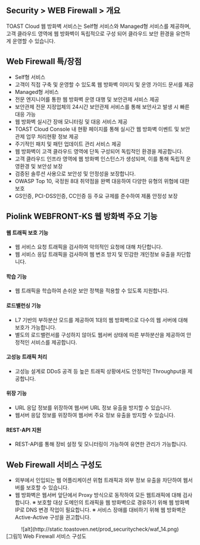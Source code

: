 ## Security > WEB Firewall > 개요

TOAST Cloud 웹 방화벽 서비스는 Self형 서비스와 Managed형 서비스를 제공하며, 고객 클라우드 영역에 웹 방화벽이 독립적으로 구성 되어 클라우드 보안 환경을 유연하게 운영할 수 있습니다.

## Web Firewall 특/장점

* Self형 서비스
* 고객이 직접 구축 및 운영할 수 있도록 웹 방화벽 이미지 및 운영 가이드 문서를 제공
* Managed형 서비스
* 전문 엔지니어를 통한 웹 방화벽 운영 대행 및 보안관제 서비스 제공
* 보안관제 전문 지정업체의 24시간 보안관제 서비스를 통해 보안사고 발생 시 빠른 대응 가능
* 웹 방화벽 실시간 장애 모니터링 및 대응 서비스 제공
* TOAST Cloud Console 내 현황 페이지를 통해 실시간 웹 방화벽 이벤트 및 보안관제 업무 처리현황 정보 제공
* 주기적인 패치 및 패턴 업데이트 관리 서비스 제공
* 웹 방화벽이 고객 클라우드 영역에 단독 구성되어 독립적인 환경을 제공합니다.
* 고객 클라우드 인프라 영역에 웹 방화벽 인스턴스가 생성되며, 이를 통해 독립적 운영환경 및 보안성 보장
* 검증된 솔루션 사용으로 보안성 및 안정성을 보장합니다.
* OWASP Top 10, 국정원 8대 취약점을 완벽 대응하여 다양한 유형의 위협에 대한 보호
* GS인증, PCI-DSS인증, CC인증 등 주요 규제를 준수하여 제품 안정성 보장

## Piolink WEBFRONT-KS 웹 방화벽 주요 기능

#### 웹 트래픽 보호 기능

* 웹 서비스 요청 트래픽을 검사하여 악의적인 요청에 대해 차단합니다.
* 웹 서비스 응답 트래픽을 검사하여 웹 변조 방지 및 민감한 개인정보 유출을 차단합니다.

#### 학습 기능

* 웹 트래픽을 학습하여 손쉬운 보안 정책을 적용할 수 있도록 지원합니다.

#### 로드밸런싱 기능

* L7 기반의 부하분산 모드를 제공하여 1대의 웹 방화벽으로 다수의 웹 서버에 대해 보호가 가능합니다.
* 별도의 로드밸런서를 구성하지 않아도 웹서버 상태에 따른 부하분산을 제공하여 안정적인 서비스를 제공합니다.

#### 고성능 트래픽 처리

* 고성능 설계로 DDoS 공격 등 높은 트래픽 상황에서도 안정적인 Throughput을 제공합니다.

#### 위장 기능

* URL 응답 정보를 위장하여 웹서버 URL 정보 유출을 방지할 수 있습니다.
* 웹서버 응답 정보를 위장하여 웹서버 주요 정보 유출을 방지할 수 있습니다.

#### REST-API 지원

* REST-API를 통해 장비 설정 및 모니터링이 가능하여 유연한 관리가 가능합니다.

## Web Firewall 서비스 구성도

* 외부에서 인입되는 웹 어플리케이션 위협 트래픽과 외부 정보 유출을 차단하여 웹서버를 보호할 수 있습니다.
* 웹 방화벽은 웹서버 앞단에서 Proxy 방식으로 동작하여 모든 웹트래픽에 대해 검사합니다.
※ 보호할 대상 도메인의 트래픽을 웹 방화벽으로 경유하기 위해 웹 방화벽 IP로 DNS 변경 작업이 필요합니다.
※ 서비스 장애를 대비하기 위해 웹 방화벽은 Active-Active 구성을 권고합니다.

<center>![alt](http://static.toastoven.net/prod_securitycheck/waf_14.png)</center>
[그림1] Web Firewall 서비스 구성도
